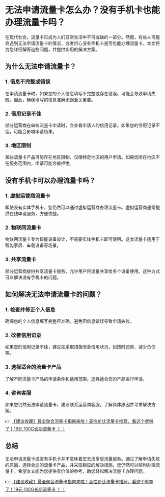 # 无法申请流量卡怎么办？没有手机卡也能办理流量卡吗？

在现代社会，流量卡已成为人们日常生活中不可或缺的一部分。然而，有些人可能会遇到无法申请流量卡的情况，或者担心没有手机卡是否也能办理流量卡。本文将为您详细解答这些问题，并提供实用的解决方案。

## 为什么无法申请流量卡？

### 1. 信息不完整或错误
在申请流量卡时，如果您的个人信息填写不完整或存在错误，可能会导致申请失败。因此，确保填写的信息准确无误至关重要。

### 2. 信用记录不佳
部分运营商在审核流量卡申请时，会查看申请人的信用记录。如果您的信用记录不佳，可能会影响申请结果。

### 3. 地区限制
某些流量卡产品可能存在地区限制，仅限特定地区的用户申请。如果您所在地区不在服务范围内，申请可能会被拒绝。

## 没有手机卡可以办理流量卡吗？

### 1. 虚拟运营商流量卡
即使没有实体手机卡，您仍然可以通过虚拟运营商办理流量卡。虚拟运营商通常提供在线申请服务，方便快捷。

### 2. 物联网流量卡
物联网流量卡专为智能设备设计，不需要实体手机卡即可使用。这类流量卡适用于智能家居、车载设备等场景。

### 3. 共享流量卡
部分运营商提供共享流量卡服务，允许用户将流量共享给多个设备使用。这种方式可以解决没有手机卡的问题。

## 如何解决无法申请流量卡的问题？

### 1. 检查并修正个人信息
确保您的个人信息填写完整且准确，避免因信息错误导致申请失败。

### 2. 改善信用记录
如果您的信用记录不佳，建议先采取措施改善信用状况，如按时还款、减少负债等。

### 3. 选择适合的流量卡产品
了解不同流量卡产品的申请条件和适用范围，选择适合您的产品进行申请。

### 4. 咨询客服
如果您仍然无法申请流量卡，建议联系运营商客服，了解具体原因并寻求解决方案。

👉 [【建议收藏】最全聚合流量卡指南来啦！高性价比流量卡推荐，看这个就够了！19元 100G长期流量卡 ！！](https://bit.ly/Liuliangka)

## 总结

无法申请流量卡或没有手机卡并不意味着您无法享受流量服务。通过了解申请失败的原因，选择合适的流量卡产品，并采取相应的解决措施，您仍然可以顺利办理流量卡。希望本文能为您提供有价值的参考，助您轻松解决流量卡办理问题。

👉 [【建议收藏】最全聚合流量卡指南来啦！高性价比流量卡推荐，看这个就够了！19元 100G长期流量卡 ！！](https://bit.ly/Liuliangka)